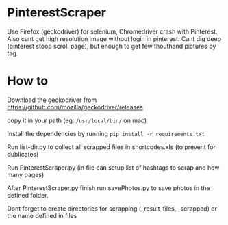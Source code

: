 # PinterestScraper
 
Use Firefox (geckodriver) for selenium, Chromedriver crash with Pinterest. Also cant get high resolution image without login in pinterest. Cant dig deep (pinterest stoop scroll page), but enough to get few thouthand pictures by tag.

# How to

Download the geckodriver from https://github.com/mozilla/geckodriver/releases

copy it in your path (eg: `/usr/local/bin/` on mac)

Install the dependencies by running `pip install -r requirements.txt`

Run list-dir.py to collect all scrapped files in shortcodes.xls (to prevent for dublicates)

Run PinterestScraper.py (in file can setup list of hashtags to scrap and how many pages)

After PinterestScraper.py finish run savePhotos.py to save photos in the defined folder.

Dont forget to create directories for scrapping (_result_files, _scrapped) or the name defined in files
